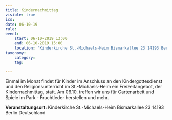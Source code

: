 ```yaml
---
title: Kindernachmittag
visible: true
ics: 
date: 06-10-19
rule: 
event:
	start: 06-10-2019 13:00
	end: 06-10-2019 15:00
	location: 'Kinderkirche St.-Michaels-Heim Bismarkallee 23 14193 Berlin Deutschland'
taxonomy:
	category: 
	tag: 

---
```

Einmal im Monat findet für Kinder im Anschluss an den Kindergottesdienst und den Religionsunterricht im St.-Michaels-Heim ein Freizeitangebot, der Kindernachmittag, statt. Am 06.10. treffen wir uns für Gartenarbeit und Spiele im Park - Fruchtleder herstellen und mehr.


**Veranstaltungsort:** Kinderkirche St.-Michaels-Heim
Bismarkallee 23
14193 Berlin
Deutschland

